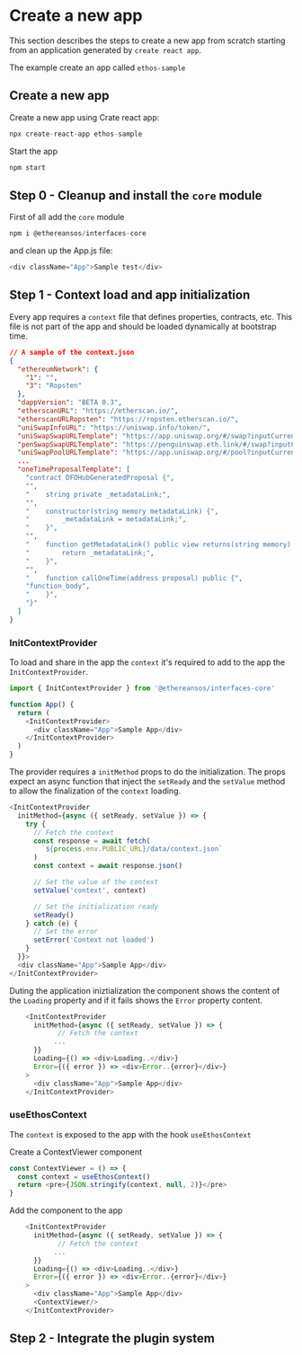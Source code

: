 # Create a new app

This section describes the steps to create a new app from scratch starting from an application generated by `create react app`.

The example create an app called `ethos-sample`

## Create a new app

Create a new app using Crate react app:

```js
npx create-react-app ethos-sample
```

Start the app

```js
npm start
```

## Step 0 - Cleanup and install the `core` module

First of all add the `core` module

```js
npm i @ethereansos/interfaces-core
```

and clean up the App.js file:

```js
<div className="App">Sample test</div>
```

## Step 1 - Context load and app initialization

Every app requires a `context` file that defines properties, contracts, etc.
This file is not part of the app and should be loaded dynamically at bootstrap time.

```json
// A sample of the context.json
{
  "ethereumNetwork": {
    "1": "",
    "3": "Ropsten"
  },
  "dappVersion": "BETA 0.3",
  "etherscanURL": "https://etherscan.io/",
  "etherscanURLRopsten": "https://ropsten.etherscan.io/",
  "uniSwapInfoURL": "https://uniswap.info/token/",
  "uniSwapSwapURLTemplate": "https://app.uniswap.org/#/swap?inputCurrency={0}&outputCurrency={1}",
  "penSwapSwapURLTemplate": "https://penguinswap.eth.link/#/swap?inputCurrency={0}&outputCurrency={1}",
  "uniSwapPoolURLTemplate": "https://app.uniswap.org/#/pool?inputCurrency={0}&outputCurrency={1}",
  ...
  "oneTimeProposalTemplate": [
    "contract DFOHubGeneratedProposal {",
    "",
    "    string private _metadataLink;",
    "",
    "    constructor(string memory metadataLink) {",
    "        _metadataLink = metadataLink;",
    "    }",
    "",
    "    function getMetadataLink() public view returns(string memory) {",
    "        return _metadataLink;",
    "    }",
    "",
    "    function callOneTime(address proposal) public {",
    "function_body",
    "    }",
    "}"
  ]
}
```

### InitContextProvider

To load and share in the app the `context` it's required to add to the app the `InitContextProvider`.

```js
import { InitContextProvider } from '@ethereansos/interfaces-core'

function App() {
  return (
    <InitContextProvider>
      <div className="App">Sample App</div>
    </InitContextProvider>
  )
}
```

The provider requires a `initMethod` props to do the initialization.
The props expect an async function that inject the `setReady` and the `setValue` method to allow the finalization of the `context` loading.

```js
<InitContextProvider
  initMethod={async ({ setReady, setValue }) => {
    try {
      // Fetch the context
      const response = await fetch(
        `${process.env.PUBLIC_URL}/data/context.json`
      )
      const context = await response.json()

      // Set the value of the context
      setValue('context', context)

      // Set the initialization ready
      setReady()
    } catch (e) {
      // Set the error
      setError('Context not loaded')
    }
  }}>
  <div className="App">Sample App</div>
</InitContextProvider>
```

Duting the application iniztialization the component shows the content of the `Loading` property and if it fails shows the `Error` property content.

```js
    <InitContextProvider
      initMethod={async ({ setReady, setValue }) => {
            // Fetch the context
           ...
      }}
      Loading={() => <div>Loading..</div>}
      Error={({ error }) => <div>Error..{error}</div>}
    >
      <div className="App">Sample App</div>
    </InitContextProvider>
```

### useEthosContext

The `context` is exposed to the app with the hook `useEthosContext`

Create a ContextViewer component

```js
const ContextViewer = () => {
  const context = useEthosContext()
  return <pre>{JSON.stringify(context, null, 2)}</pre>
}
```

Add the component to the app

```js
    <InitContextProvider
      initMethod={async ({ setReady, setValue }) => {
            // Fetch the context
           ...
      }}
      Loading={() => <div>Loading..</div>}
      Error={({ error }) => <div>Error..{error}</div>}
    >
      <div className="App">Sample App</div>
      <ContextViewer/>
    </InitContextProvider>
```

## Step 2 - Integrate the plugin system
